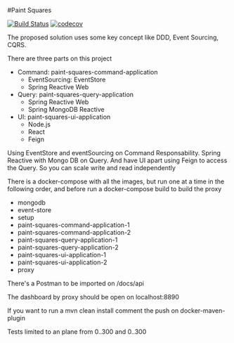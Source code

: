 #Paint Squares

[![Build Status](https://travis-ci.org/zawer-xyz/paint-squares.svg?branch=master)](https://travis-ci.org/zawer-xyz/paint-squares)
[![codecov](https://codecov.io/gh/zawer-xyz/paint-squares/branch/master/graph/badge.svg)](https://codecov.io/gh/zawer-xyz/paint-squares)

The proposed solution uses some key concept like DDD, Event Sourcing, CQRS.

There are three parts on this project

- Command: paint-squares-command-application
  - EventSourcing: EventStore
  - Spring Reactive Web
- Query: paint-squares-query-application
  - Spring Reactive Web
  - Spring MongoDB Reactive
- UI: paint-squares-ui-application
  - Node.js
  - React
  - Feign

Using EventStore and eventSourcing on Command Responsability. Spring Reactive with Mongo DB on Query. And have UI
apart using Feign to access the Query. So you can scale write and read independently

There is a docker-compose with all the images, but run one at a time in the following order, and before run a 
docker-compose build to build the proxy
- mongodb
- event-store
- setup
- paint-squares-command-application-1
- paint-squares-command-application-2
- paint-squares-query-application-1
- paint-squares-query-application-2
- paint-squares-ui-application-1
- paint-squares-ui-application-2
- proxy

There's a Postman to be imported on /docs/api

The dashboard by proxy should be open on localhost:8890

If you want to run a mvn clean install comment the <goal>push</goal> on docker-maven-plugin

Tests limited to an plane from 0..300 and 0..300

